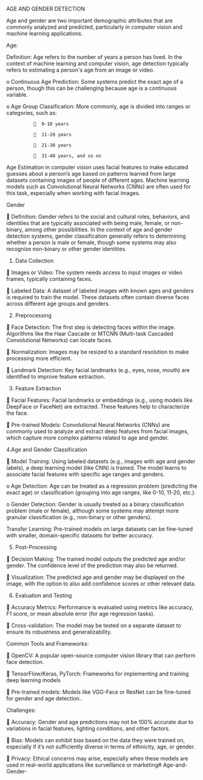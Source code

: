 AGE AND GENDER DETECTION

Age and gender are two important demographic attributes that are commonly analyzed and predicted, particularly in computer vision and machine learning applications.

Age:

Definition: Age refers to the number of years a person has lived. In the context of machine learning and computer vision, age detection typically refers to estimating a person's age from an image or video.

o	Continuous Age Prediction: Some systems predict the exact age of a person, though this can be challenging because age is a continuous variable.

o	Age Group Classification: More commonly, age is divided into ranges or categories, such as:

                0-10 years

                11-20 years

                21-30 years

                31-40 years, and so on

Age Estimation in computer vision uses facial features to make educated guesses about a person’s age based on patterns learned from large datasets containing images of people of different ages. Machine learning models such as Convolutional Neural Networks (CNNs) are often used for this task, especially when working with facial images.

Gender

	Definition: Gender refers to the social and cultural roles, behaviors, and identities that are typically associated with being male, female, or non-binary, among other possibilities. In the context of age and gender detection systems, gender classification generally refers to determining whether a person is male or female, though some systems may also recognize non-binary or other gender identities.

1. Data Collection

	Images or Video: The system needs access to input images or video frames, typically containing faces.

	Labeled Data: A dataset of labeled images with known ages and genders is required to train the model. These datasets often contain diverse faces across different age groups and genders.

2. Preprocessing

	Face Detection: The first step is detecting faces within the image. Algorithms like the Haar Cascade or MTCNN (Multi-task Cascaded Convolutional Networks) can locate faces.

	Normalization: Images may be resized to a standard resolution to make processing more efficient.

	Landmark Detection: Key facial landmarks (e.g., eyes, nose, mouth) are identified to improve feature extraction.

3. Feature Extraction

	Facial Features: Facial landmarks or embeddings (e.g., using models like DeepFace or FaceNet) are extracted. These features help to characterize the face.

	Pre-trained Models: Convolutional Neural Networks (CNNs) are commonly used to analyze and extract deep features from facial images, which capture more complex patterns related to age and gender.

4.Age and Gender Classification

	Model Training: Using labeled datasets (e.g., images with age and gender labels), a deep learning model (like CNN) is trained. The model learns to associate facial features with specific age ranges and genders.

o	Age Detection: Age can be treated as a regression problem (predicting the exact age) or classification (grouping into age ranges, like 0-10, 11-20, etc.).

o	Gender Detection: Gender is usually treated as a binary classification problem (male or female), although some systems may attempt more granular classification (e.g., non-binary or other genders).

Transfer Learning: Pre-trained models on large datasets can be fine-tuned with smaller, domain-specific datasets for better accuracy.

5. Post-Processing

	Decision Making: The trained model outputs the predicted age and/or gender. The confidence level of the prediction may also be returned.

	Visualization: The predicted age and gender may be displayed on the image, with the option to also add confidence scores or other relevant data.

6. Evaluation and Testing

	Accuracy Metrics: Performance is evaluated using metrics like accuracy, F1 score, or mean absolute error (for age regression tasks).

	Cross-validation: The model may be tested on a separate dataset to ensure its robustness and generalizability.

Common Tools and Frameworks:

	OpenCV: A popular open-source computer vision library that can perform face detection.

	TensorFlow/Keras, PyTorch: Frameworks for implementing and training deep learning models

	Pre-trained models: Models like VGG-Face or ResNet can be fine-tuned for gender and age detection..

Challenges:

	Accuracy: Gender and age predictions may not be 100% accurate due to variations in facial features, lighting conditions, and other factors.

	Bias: Models can exhibit bias based on the data they were trained on, especially if it’s not sufficiently diverse in terms of ethnicity, age, or gender.

	Privacy: Ethical concerns may arise, especially when these models are used in real-world applications like surveillance or marketing# Age-and-Gender-
